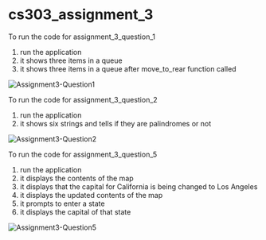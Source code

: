# cs303_assignment_3

To run the code for assignment_3_question_1
  1) run the application
  2) it shows three items in a queue
  3) it shows three items in a queue after move_to_rear function called

![Assignment3-Question1](https://user-images.githubusercontent.com/97173682/206345460-5d9339f6-2407-446a-9829-e417062b1784.png)

To run the code for assignment_3_question_2
  1) run the application
  2) it shows six strings and tells if they are palindromes or not
 
![Assignment3-Question2](https://user-images.githubusercontent.com/97173682/206345772-d18f016e-027a-4225-a4e5-f82c2e80f175.png)

To run the code for assignment_3_question_5
  1) run the application
  2) it displays the contents of the map
  3) it displays that the capital for California is being changed to Los Angeles
  3) it displays the updated contents of the map
  4) it prompts to enter a state
  5) it displays the capital of that state
  
  ![Assignment3-Question5](https://user-images.githubusercontent.com/97173682/206345854-122614da-eb67-4d90-8bb5-7ec773f8b192.png)
